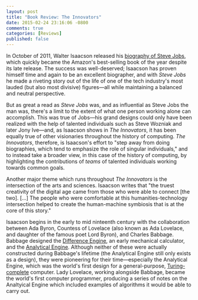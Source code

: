 ```yaml
---
layout: post
title: "Book Review: The Innovators"
date: 2015-02-24 23:16:06 -0800
comments: true
categories: [Reviews]
published: false
---
```


In October of 2011, Walter Isaacson released his <a
href="http://en.wikipedia.org/wiki/Steve_Jobs_(book)">biography of Steve Jobs</a>, which quickly
became the Amazon's best-selling book of the year despite its late release. The success was
well-deserved; Isaacson has proven himself time and again to be an excellent biographer, and with
_Steve Jobs_ he made a riveting story out of the life of one of the tech industry's most lauded (but
also most divisive) figures&mdash;all while maintaining a balanced and neutral perspective.

But as great a read as _Steve Jobs_ was, and as influential as Steve Jobs the man was, there's a
limit to the extent of what one person working alone can accomplish. This was true of Jobs&mdash;his
grand designs could only have been realized with the help of talented individuals such as Steve
Wozniak and later Jony Ive&mdash;and, as Isaacson shows in _The Innovators_, it has been equally
true of other visionaries throughout the history of computing. _The Innovators_, therefore, is
Isaacson's effort to "step away from doing biographies, which tend to emphasize the role of singular
individuals," and to instead take a broader view, in this case of the history of computing, by
highlighting the contributions of _teams_ of talented individuals working towards common goals.

Another major theme which runs throughout _The Innovators_ is the intersection of the arts and
sciences. Isaacson writes that "the truest creativity of the digital age came from those who were
able to connect [the two]. [...] The people who were comfortable at this humanities-technology
intersection helped to create the human-machine symbiosis that is at the core of this story."

Isaacson begins in the early to mid ninteenth century with the collaboration between Ada Byron,
Countess of Lovelace (also known as Ada Lovelace, and daughter of the famous poet Lord Byron), and
Charles Babbage. Babbage designed the
[Difference Engine](http://en.wikipedia.org/wiki/Difference_engine), an early mechanical calculator,
and the [Analytical Engine](http://en.wikipedia.org/wiki/Analytical_Engine). Although neither of
these were actually constructed during Babbage's lifetime (the Analytical Engine still only exists
as a design), they were pioneering for their time&mdash;especially the Analytical Engine, which was
the world's first design for a general-purpose,
[Turing-complete](http://en.wikipedia.org/wiki/Turing_completeness) computer. Lady Lovelace, working
alongside Babbage, became the world's first computer programmer, producing a series of notes on the
Analtyical Engine which included examples of algorithms it would be able to carry out.


